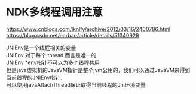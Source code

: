 # NDK多线程调用注意    

https://www.cnblogs.com/lknlfy/archive/2012/03/16/2400786.html     
https://blog.csdn.net/earbao/article/details/51340929     

JNIEnv是一个线程相关的变量    
JNIEnv 对于每个 thread 而言是唯一的    
JNIEnv *env指针不可以为多个线程共用    
但是java虚拟机的JavaVM指针是整个jvm公用的，我们可以通过JavaVM来得到当前线程的JNIEnv指针.    
可以使用javaAttachThread保证取得当前线程的Jni环境变量
